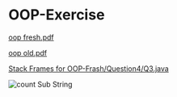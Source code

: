# OOP-Exercise
[oop fresh.pdf](https://github.com/khaled-taha/OOP-Exercise/files/10351395/oop.fresh.pdf)

[oop old.pdf](https://github.com/khaled-taha/OOP-Exercise/files/10355676/oop.old.pdf)


[Stack Frames for OOP-Frash/Question4/Q3.java](https://github.com/khaled-taha/OOP-Exercise/blob/main/OOP-fresh/Question4/Q3.java)

![count Sub String](https://user-images.githubusercontent.com/61011535/210778682-ed4fca82-fcdd-4c12-8dc8-abb45242d65a.png)
